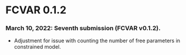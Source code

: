 # FCVAR 0.1.2


### March 10, 2022: Seventh submission (FCVAR v0.1.2).

* Adjustment for issue with counting the number of free parameters in constrained model. 

